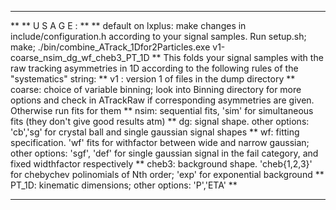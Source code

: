 ********************************************************************************************************************************************************************************************************************************
**
**                                                                                          U S A G E :
**
**      default on lxplus: make changes in include/configuration.h according to your signal samples. Run setup.sh; make; ./bin/combine_ATrack_1Dfor2Particles.exe v1-coarse_nsim_dg_wf_cheb3_PT_1D
**      This folds your signal samples with the raw tracking asymmetries in 1D according to the following rules of the "systematics" string:
**                 v1 : version 1 of files in the dump directory
**                 coarse: choice of variable binning; look into Binning directory for more options and check in ATrackRaw if corresponding asymmetries are given. Otherwise run fits for them
**                 nsim: sequential fits, 'sim' for simultaneous fits (they don't give good results atm)
**                 dg: signal shape. other options: 'cb','sg' for crystal ball and single gaussian signal shapes
**                 wf: fitting specification. 'wf' fits for withfactor between wide and narrow gaussian; other options: 'sgf', 'def' for single gaussian signal in the fail category, and fixed widthfactor respectively
**                 cheb3: background shape. 'cheb{1,2,3}' for chebychev polinomials of Nth order; 'exp' for exponential background
**                 PT_1D: kinematic dimensions; other options: 'P','ETA'
**                 
********************************************************************************************************************************************************************************************************************************
